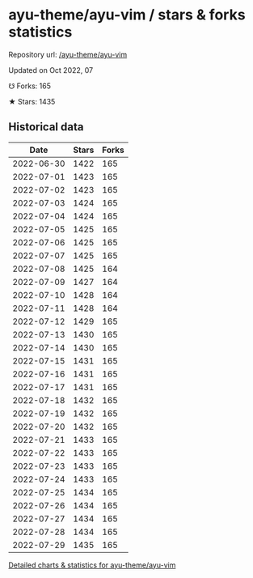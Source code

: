 # ayu-theme/ayu-vim / stars & forks statistics

Repository url: [/ayu-theme/ayu-vim](https://github.com/ayu-theme/ayu-vim)

Updated on Oct 2022, 07

☋ Forks: 165

★ Stars: 1435

## Historical data
| Date | Stars | Forks |
|------|-------|-------|
| 2022-06-30 | 1422 | 165 | 
| 2022-07-01 | 1423 | 165 | 
| 2022-07-02 | 1423 | 165 | 
| 2022-07-03 | 1424 | 165 | 
| 2022-07-04 | 1424 | 165 | 
| 2022-07-05 | 1425 | 165 | 
| 2022-07-06 | 1425 | 165 | 
| 2022-07-07 | 1425 | 165 | 
| 2022-07-08 | 1425 | 164 | 
| 2022-07-09 | 1427 | 164 | 
| 2022-07-10 | 1428 | 164 | 
| 2022-07-11 | 1428 | 164 | 
| 2022-07-12 | 1429 | 165 | 
| 2022-07-13 | 1430 | 165 | 
| 2022-07-14 | 1430 | 165 | 
| 2022-07-15 | 1431 | 165 | 
| 2022-07-16 | 1431 | 165 | 
| 2022-07-17 | 1431 | 165 | 
| 2022-07-18 | 1432 | 165 | 
| 2022-07-19 | 1432 | 165 | 
| 2022-07-20 | 1432 | 165 | 
| 2022-07-21 | 1433 | 165 | 
| 2022-07-22 | 1433 | 165 | 
| 2022-07-23 | 1433 | 165 | 
| 2022-07-24 | 1433 | 165 | 
| 2022-07-25 | 1434 | 165 | 
| 2022-07-26 | 1434 | 165 | 
| 2022-07-27 | 1434 | 165 | 
| 2022-07-28 | 1434 | 165 | 
| 2022-07-29 | 1435 | 165 | 


[Detailed charts & statistics for ayu-theme/ayu-vim](https://reviewgithub.com/rep/ayu-theme/ayu-vim)
